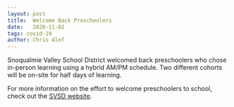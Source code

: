 ```yaml
---
layout: post
title:  Welcome Back Preschoolers
date:   2020-11-02
tags: covid-19
author: Chris Alef
---
```

Snoqualmie Valley School District welcomed back preschoolers who chose in-person learning using a hybrid AM/PM schedule. Two different cohorts will be on-site for half days of learning.

For more information on the effort to welcome preschoolers to school, check out the [SVSD website](https://www.svsd410.org/site/Default.aspx?PageType=3&DomainID=4&PageID=1&ViewID=6446ee88-d30c-497e-9316-3f8874b3e108&FlexDataID=27442).
